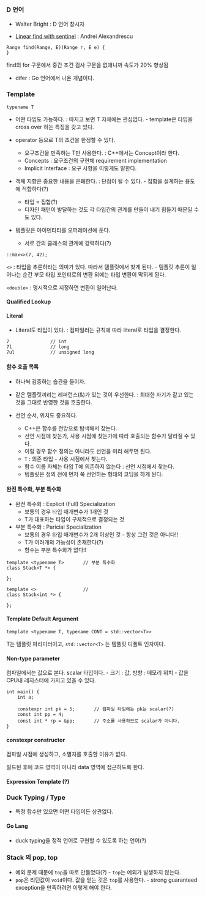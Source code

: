 ### D 언어

* Walter Bright : D 언어 창시자

* [Linear find with sentinel](http://www.slideshare.net/AndreiAlexandrescu2/accu-keynote-by-andrei-alexandrescu) : Andrei Alexandrescu 

```
Range find(Range, E)(Range r, E e) {
}
```

find의 for 구문에서 중간 조건 검사 구문을 없애니까 속도가 20% 향상됨

* difer : Go 언어에서 나온 개념이다.

### Template

```
typename T
```

* 어떤 타입도 가능하다. : 따지고 보면 T 자체에는 관심없다. - template은 타입을 cross over 하는 특징을 갖고 있다.

* operator 등으로 T의 조건을 한정할 수 있다.
	* 요구조건을 만족하는 T만 사용한다. : C++에서는 Concept이라 한다.
	* Concepts : 요구조건의 구현체 requirement implementation
	* Implicit Interface : 요구 사항을 이렇게도 말한다.

* 객체 지향은 중요한 내용을 은폐한다. : 단점이 될 수 있다. - 집합을 설계하는 용도에 적합하다(?)
	* 타입 = 집합(?)
	* 디자인 패턴이 발달하는 것도 각 타입간의 관계를 만들어 내기 힘들기 때문일 수도 있다.

* 템플릿은 아이덴티티를 오퍼레이션에 둔다.
	* 서로 간의 클래스의 관계에 강력하다(?)
	
```
::max<>(7, 42);
```	

`<>` : 타입을 추론하라는 의미가 있다. 따라서 템플릿에서 찾게 된다. - 템플릿 추론이 일어나는 순간 부모 타입 포인터로의 변환 외에는 타입 변환이 막히게 된다.

`<double>` : 명시적으로 지정하면 변환이 일어난다.

#### Qualified Lookup

#### Literal

* Literal도 타입이 있다. : 컴파일러는 규칙에 따라 literal로 타입을 결정한다.

```
7 				// int
7l				// long
7ul				// unsigned long
```

#### 함수 호출 목록

* 하나씩 검증하는 습관을 들이자.

* 같은 템플릿끼리는 레퍼런스(&)가 있는 것이 우선한다. : 최대한 자기가 같고 있는 것을 그대로 반영한 것을 호출한다.

* 선언 순서, 위치도 중요하다.
	* C++은 함수를 전방으로 탐색해서 찾는다.
	* 선언 시점에 찾는가, 사용 시점에 찾는가에 따라 호출되는 함수가 달라질 수 있다.
	* 이럴 경우 함수 정의는 아니라도 선언을 미리 해두면 된다.  
	* `T` : 의존 타입 - 사용 시점에서 찾는다.
	* 함수 이름 자체는 타입 T에 의존하지 않는다 : 선언 시점에서 찾는다.
	* 템플릿은 정의 전에 먼저 쭉 선언하는 형태의 코딩을 하게 된다. 

#### 완전 특수화, 부분 특수화

* 완전 특수화 : Explicit (Full) Specialization
	* 보통의 경우 타입 매개변수가 1개인 것 
	* T가 대표하는 타입이 구체적으로 결정되는 것
* 부분 특수화 : Paricial Specialization
	* 보통의 경우 타입 매개변수가 2개 이상인 것 - 항상 그런 것은 아니다!!
	* T가 여러개의 가능성이 존재한다(?)
	* 함수는 부분 특수화가 없다!!

```
template <typename T>		// 부분 특수화
class Stack<T *> {
	
};

template <>					// 
class Stack<int *> {
	
};
```

#### Template Default Argument

```
template <typename T, typename CONT = std::vector<T>>
```

T는 템플릿 파리미터이고, `std::vector<T>` 는 템플릿 디폴트 인자이다.

#### Non-type parameter

컴파일에서는 값으로 본다. scalar 타입이다. - 크기 : 값, 방향 : 메모리 위치 - 값을 CPU내 레지스터에 가지고 있을 수 있다.

```
int main() {
	int a;
	
	constexpr int pk = 5;		// 컴파일 타임에는 pk는 scalar(?)
	const int pp = 4;
	const int * rp = &pp;		// 주소를 사용하므로 scalar가 아니다. 
}
```

#### constexpr constructor

컴파일 시점에 생성하고, 소멸자를 호출할 이유가 없다. 

빌드된 후에 코드 영역이 아니라 data 영역에 접근하도록 한다.

#### Expression Template (?)

### Duck Typing / Type

* 특정 함수만 있으면 어떤 타입이든 상관없다.

#### Go Lang

* duck typing을 정적 언어로 구현할 수 있도록 하는 언어(?)

### Stack 의 pop, top

* 예외 문제 때문에 `top`을 따로 만들었다(?) - `top`는 예외가 발생하지 않는다.
* `pop`은 리턴값이 `void`이다. 값을 얻는 것은 `top`를 사용한다. - strong  guaranteed exception을 만족하려면 이렇게 해야 한다.





